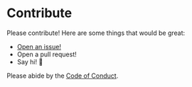 # Contribute

Please contribute! Here are some things that would be great:

- [Open an issue!](https://github.com/orbitdb/orbit-db-access-controllers/issues/new)
- Open a pull request!
- Say hi! :wave:

Please abide by the [Code of Conduct](CODE_OF_CONDUCT.md).

